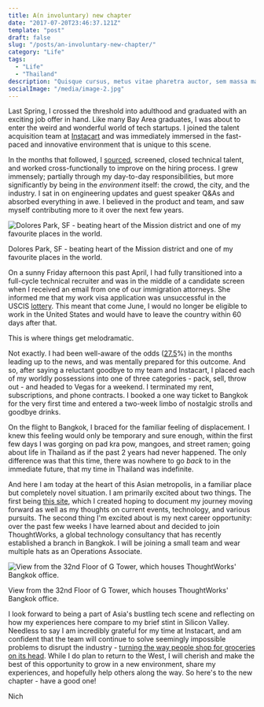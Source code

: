 ```yaml
---
title: A(n involuntary) new chapter
date: "2017-07-20T23:46:37.121Z"
template: "post"
draft: false
slug: "/posts/an-involuntary-new-chapter/"
category: "Life"
tags:
  - "Life"
  - "Thailand"
description: "Quisque cursus, metus vitae pharetra auctor, sem massa mattis sem, at interdum magna augue eget diam. Vestibulum ante ipsum primis in faucibus orci luctus et ultrices posuere cubilia Curae; Morbi lacinia molestie dui. Praesent blandit dolor. Sed non quam. In vel mi sit amet augue congue elementum."
socialImage: "/media/image-2.jpg"
---
```


Last Spring, I crossed the threshold into adulthood and graduated with an exciting job offer in hand. Like many Bay Area graduates, I was about to enter the weird and wonderful world of tech startups. I joined the talent acquisition team at [Instacart](https://www.instacart.com/) and was immediately immersed in the fast-paced and innovative environment that is unique to this scene.

In the months that followed, I [sourced](https://www.recruiter.com/i/sourcing/), screened, closed technical talent, and worked cross-functionally to improve on the hiring process. I grew immensely; partially through my day-to-day responsibilities, but more significantly by being in the *environment* itself: the crowd, the city, and the industry. I sat in on engineering updates and guest speaker Q&As and absorbed everything in awe. I believed in the product and team, and saw myself contributing more to it over the next few years.

![Dolores Park, SF - beating heart of the Mission district and one of my favourite places in the world.](https://images.squarespace-cdn.com/content/v1/55fb0ce3e4b0e3c27323dd7c/1501078544192-O8FG6Q61G3AOTVJ7ECAC/ke17ZwdGBToddI8pDm48kASM_9_lTSsgcuKqTI207t8UqsxRUqqbr1mOJYKfIPR7LoDQ9mXPOjoJoqy81S2I8N_N4V1vUb5AoIIIbLZhVYy7Mythp_T-mtop-vrsUOmeInPi9iDjx9w8K4ZfjXt2dkA5ogEOA5NeolvE5nGZZ43HQN6jixXE4oPgDjhJqGZh3WUfc_ZsVm9Mi1E6FasEnQ/image-asset.jpeg?format=1500w)

Dolores Park, SF - beating heart of the Mission district and one of my favourite places in the world.

On a sunny Friday afternoon this past April, I had fully transitioned into a full-cycle technical recruiter and was in the middle of a candidate screen when I received an email from one of our immigration attorneys. She informed me that my work visa application was unsuccessful in the USCIS [lottery](https://redbus2us.com/what-is-h1b-visa-lottery-process-what-has-uscis-done-that-in-past/). This meant that come June, I would no longer be eligible to work in the United States and would have to leave the country within 60 days after that.

This is where things get melodramatic.

Not exactly. I had been well-aware of the odds ([27.5](https://redbus2us.com/h1b-visa-2017-lottery-prediction-analysis-news-results/)%) in the months leading up to the news, and was mentally prepared for this outcome. And so, after saying a reluctant goodbye to my team and Instacart, I placed each of my worldly possessions into one of three categories - pack, sell, throw out - and headed to Vegas for a weekend. I terminated my rent, subscriptions, and phone contracts. I booked a one way ticket to Bangkok for the very first time and entered a two-week limbo of nostalgic strolls and goodbye drinks.

On the flight to Bangkok, I braced for the familiar feeling of displacement. I knew this feeling would only be temporary and sure enough, within the first few days I was gorging on pad kra pow, mangoes, and street ramen; going about life in Thailand as if the past 2 years had never happened. The only difference was that this time, there was nowhere to go *back* to in the immediate future, that my time in Thailand was indefinite.

And here I am today at the heart of this Asian metropolis, in a familiar place but completely novel situation. I am primarily excited about two things. The first being [this site](http://www.nichanank.com/about/), which I created hoping to document my journey moving forward as well as my thoughts on current events, technology, and various pursuits. The second thing I'm excited about is my next career opportunity: over the past few weeks I have learned about and decided to join ThoughtWorks, a global technology consultancy that has recently established a branch in Bangkok. I will be joining a small team and wear multiple hats as an Operations Associate. 

![View from the 32nd Floor of G Tower, which houses ThoughtWorks' Bangkok office.](https://images.squarespace-cdn.com/content/v1/55fb0ce3e4b0e3c27323dd7c/1501146882667-TUBP0JXQILWPUV1MGAW9/ke17ZwdGBToddI8pDm48kHMXuvbo5GBRBeUR3q3X0JB7gQa3H78H3Y0txjaiv_0fDoOvxcdMmMKkDsyUqMSsMWxHk725yiiHCCLfrh8O1z4YTzHvnKhyp6Da-NYroOW3ZGjoBKy3azqku80C789l0haypLsn6iFkXbd5QrnyzAGney9OX9OFacdlscpaYysolwBXZozLqk3WCmTcfiZN1Q/image-asset.jpeg?format=1500w)

View from the 32nd Floor of G Tower, which houses ThoughtWorks' Bangkok office.

I look forward to being a part of Asia's bustling tech scene and reflecting on how my experiences here compare to my brief stint in Silicon Valley. Needless to say I am incredibly grateful for my time at Instacart, and am confident that the team will continue to solve seemingly impossible problems to disrupt the industry - [turning the way people shop for groceries on its head](https://tech.instacart.com/space-time-and-groceries-a315925acf3a). While I do plan to return to the West, I will cherish and make the best of this opportunity to grow in a new environment, share my experiences, and hopefully help others along the way. So here's to the new chapter - have a good one!

Nich